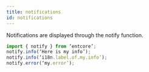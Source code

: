 ```yaml
---
title: notifications
id: notifications
---
```

Notifications are displayed through the notify function.

``` typescript
import { notify } from ‘entcore’;
notify.info(‘Here is my info’);
notify.info(‘i18n.label.of.my.info’);
notify.error(‘my.error’);
```
